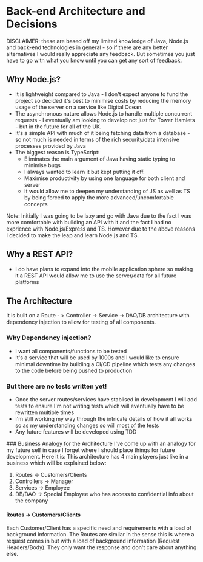# Back-end Architecture and Decisions

DISCLAIMER: these are based off my limited knowledge of Java, Node.js and back-end technologies in general - so if there are any better alternatives I would really appreciate any feedback. But sometimes you just have to go with what you know until you can get any sort of feedback.

## Why Node.js?

- It is lightweight compared to Java - I don't expect anyone to fund the project so decided it's best to minimise costs by reducing the memory usage of the server on a service like Digital Ocean.
- The asynchronous nature allows Node.js to handle multiple concurrent requests - I eventually am looking to develop not just for Tower Hamlets - but in the future for all of the UK.
- It's a simple API with much of it being fetching data from a database - so not much is needed in terms of the rich security/data intensive processes provided by Java
- The biggest reason is TypeScript:
  - Eliminates the main argument of Java having static typing to minimise bugs
  - I always wanted to learn it but kept putting it off.
  - Maximise productivity by using one language for both client and server
  - It would allow me to deepen my understanding of JS as well as TS by being forced to apply the more advanced/uncomfortable concepts

Note: Initially I was going to be lazy and go with Java due to the fact I was more comfortable with building an API with it and the fact I had no exprience with Node.js/Express and TS. However due to the above reasons I decided to make the leap and learn Node.js and TS.

## Why a REST API?

- I do have plans to expand into the mobile application sphere so making it a REST API would allow me to use the server/data for all future platforms

## The Architecture

It is built on a Route - > Controller -> Service -> DAO/DB architecture with dependency injection to allow for testing of all components.

### Why Dependency injection?

- I want all components/functions to be tested
- It's a service that will be used by 1000s and I would like to ensure minimal downtime by building a CI/CD pipeline which tests any changes to the code before being pushed to production

### But there are no tests written yet!

- Once the server routes/services have stablised in development I will add tests to ensure I'm not writing tests which will eventually have to be rewritten multiple times
- I'm still working my way through the intricate details of how it all works so as my understanding changes so will most of the tests
- Any future features will be developed using TDD

### Business Analogy for the Architecture
I've come up with an analogy for my future self in case I forget where I should place things for future development. Here it is:
This architecture has 4 main players just like in a business which will be explained below:

1. Routes -> Customers/Clients
2. Controllers -> Manager
3. Services -> Employee
4. DB/DAO -> Special Employee who has access to confidential info about the company

#### Routes -> Customers/Clients

Each Customer/Client has a specific need and requirements with a load of background information. The Routes are similar in the sense this is where a request comes in but with a load of background information (Request Headers/Body). They only want the response and don't care about anything else.
